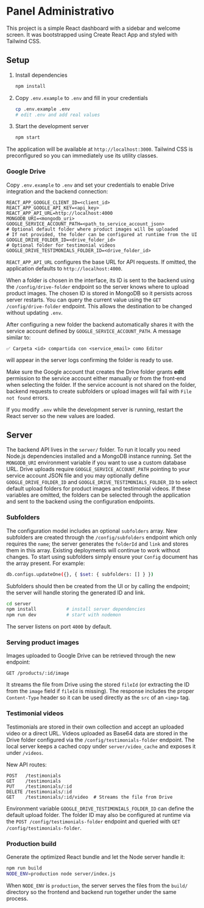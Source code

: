 # Panel Administrativo

This project is a simple React dashboard with a sidebar and welcome screen.
It was bootstrapped using Create React App and styled with Tailwind CSS.


## Setup

1. Install dependencies
   ```bash
   npm install
   ```
2. Copy `.env.example` to `.env` and fill in your credentials
   ```bash
   cp .env.example .env
   # edit .env and add real values
   ```
3. Start the development server
   ```bash
   npm start
   ```

The application will be available at `http://localhost:3000`.
Tailwind CSS is preconfigured so you can immediately use its utility classes.

### Google Drive

Copy `.env.example` to `.env` and set your credentials to enable Drive integration and the backend connection:

```
REACT_APP_GOOGLE_CLIENT_ID=<client_id>
REACT_APP_GOOGLE_API_KEY=<api_key>
REACT_APP_API_URL=http://localhost:4000
MONGODB_URI=<mongodb_uri>
GOOGLE_SERVICE_ACCOUNT_PATH=<path_to_service_account_json>
# Optional default folder where product images will be uploaded
# If not provided, the folder can be configured at runtime from the UI
GOOGLE_DRIVE_FOLDER_ID=<drive_folder_id>
# Optional folder for testimonial videos
GOOGLE_DRIVE_TESTIMONIALS_FOLDER_ID=<drive_folder_id>
```

`REACT_APP_API_URL` configures the base URL for API requests. If omitted, the
application defaults to `http://localhost:4000`.

When a folder is chosen in the interface, its ID is sent to the backend using
the `/config/drive-folder` endpoint so the server knows where to upload product
images. The chosen ID is stored in MongoDB so it persists across server restarts.
You can query the current value using the `GET /config/drive-folder` endpoint.
This allows the destination to be changed without updating `.env`.

After configuring a new folder the backend automatically shares it with the
service account defined by `GOOGLE_SERVICE_ACCOUNT_PATH`. A message similar to:

```
✅ Carpeta <id> compartida con <service_email> como Editor
```

will appear in the server logs confirming the folder is ready to use.

Make sure the Google account that creates the Drive folder grants **edit**
permission to the service account either manually or from the front‑end when
selecting the folder. If the service account is not shared on the folder,
backend requests to create subfolders or upload images will fail with `File not
found` errors.

If you modify `.env` while the development server is running, restart the React
server so the new values are loaded.

## Server

The backend API lives in the `server/` folder. To run it locally you need Node.js
dependencies installed and a MongoDB instance running. Set the `MONGODB_URI`
environment variable if you want to use a custom database URL. Drive uploads
require `GOOGLE_SERVICE_ACCOUNT_PATH` pointing to your service account JSON file
and you may optionally define `GOOGLE_DRIVE_FOLDER_ID` and
`GOOGLE_DRIVE_TESTIMONIALS_FOLDER_ID` to select default upload folders for
product images and testimonial videos. If these variables are omitted, the
folders can be selected through the application and sent to the backend using
the configuration endpoints.

### Subfolders

The configuration model includes an optional `subfolders` array. New subfolders
are created through the `/config/subfolders` endpoint which only requires the
`name`; the server generates the `folderId` and `link` and stores them in this
array. Existing deployments will continue to work without changes. To start
using subfolders simply ensure your `Config` document has the array present. For
example:

```bash
db.configs.updateOne({}, { $set: { subfolders: [] } })
```
Subfolders should then be created from the UI or by calling the endpoint; the
server will handle storing the generated ID and link.

```bash
cd server
npm install           # install server dependencies
npm run dev           # start with nodemon
```

The server listens on port `4000` by default.

### Serving product images

Images uploaded to Google Drive can be retrieved through the new endpoint:

```http
GET /products/:id/image
```

It streams the file from Drive using the stored `fileId` (or extracting the ID
from the `image` field if `fileId` is missing). The response includes the proper
`Content-Type` header so it can be used directly as the `src` of an `<img>` tag.

### Testimonial videos

Testimonials are stored in their own collection and accept an uploaded video or
a direct URL. Videos uploaded as Base64 data are stored in the Drive folder
configured via the `/config/testimonials-folder` endpoint. The local server keeps
a cached copy under `server/video_cache` and exposes it under `/videos`.

New API routes:

```http
POST   /testimonials
GET    /testimonials
PUT    /testimonials/:id
DELETE /testimonials/:id
GET    /testimonials/:id/video  # Streams the file from Drive
```

Environment variable `GOOGLE_DRIVE_TESTIMONIALS_FOLDER_ID` can define the
default upload folder. The folder ID may also be configured at runtime via the
`POST /config/testimonials-folder` endpoint and queried with
`GET /config/testimonials-folder`.

### Production build

Generate the optimized React bundle and let the Node server handle it:

```bash
npm run build
NODE_ENV=production node server/index.js
```

When `NODE_ENV` is `production`, the server serves the files from the `build/`
directory so the frontend and backend run together under the same process.

